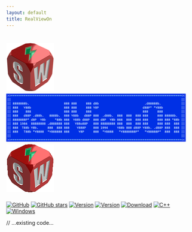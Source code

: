 ```yaml
---
layout: default
title: RealViewOn
---
```


# ![logo](docs/assets/RealViewOn.png) ![header](docs/assets/Header.png) ![logo](docs/assets/RealViewOnOff.gif)

[![GitHub](https://img.shields.io/badge/GitHub-%23121011.svg?logo=github&logoColor=white&style=flat-square)](https://github.com/ianalexis/Real-View-On-Releases)
[![GitHub stars](https://img.shields.io/github/stars/ianalexis/Real-View-On-Releases?style=flat-square&logo=github)](https://github.com/ianalexis/Real-View-On-Releases/stargazers)
[![Version](https://img.shields.io/github/v/release/ianalexis/Real-View-On-Releases?color=darkgreen&label=Download%20Stable&style=flat-square)](https://github.com/ianalexis/Real-View-On-Releases/releases/latest/download/RealViewOn.7z)
[![Version](https://img.shields.io/github/v/release/ianalexis/Real-View-On-Releases?color=orangered&label=Download%20Pre-Release&style=flat-square&include_prereleases)](https://github.com/ianalexis/Real-View-On-Releases/releases)
[![Download](https://img.shields.io/badge/Download-Last%20Build-darkred.svg?style=flat-square&logo=download)](/RealViewOn.7z?raw=true)
[![C++](https://img.shields.io/badge/C++-%2300599C.svg?logo=c%2B%2B&logoColor=white&style=flat-square)](https://isocpp.org/)
[![Windows](https://custom-icon-badges.demolab.com/badge/Windows-0078D6?logo=windows11&logoColor=white&style=flat-square)](https://www.microsoft.com/windows/)

<div id="content-en">
  <!-- English content -->
  // ...existing code...
</div>

<div id="content-es" style="display:none;">
  <!-- Spanish content -->
  // ...existing code...
</div>

<script>
  function setLanguage(lang) {
    if (lang === 'es') {
      document.getElementById('content-en').style.display = 'none';
      document.getElementById('content-es').style.display = 'block';
    } else {
      document.getElementById('content-en').style.display = 'block';
      document.getElementById('content-es').style.display = 'none';
    }
  }

  const userLang = navigator.language || navigator.userLanguage;
  if (userLang.startsWith('es')) {
    setLanguage('es');
  } else {
    setLanguage('en');
  }
</script>
